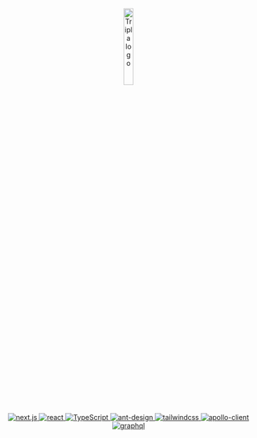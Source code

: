 <br/>
<p align="center">
  <a href="https://tripla.vercel.app/" target="_blank">
    <img width="20%" src="https://tripla.vercel.app/logo.png" alt="Tripla logo">
  </a>
</p>

<br/>
<p align="center">
  <a href="https://github.com/vercel/next.js/" target="_blank">
    <img src="https://img.shields.io/badge/next.js-10.0.4-blueviolet" alt="next.js">
  </a>
  <a href="https://github.com/facebook/react" target="_blank">
    <img src="https://img.shields.io/badge/react-16.13.1-blue" alt="react">
  </a>
  <a href="https://github.com/microsoft/TypeScript" target="_blank">
    <img src="https://img.shields.io/badge/TypeScript-4.1.3-yellow" alt="TypeScript">
  </a>
  <a href="https://github.com/ant-design/ant-design" target="_blank">
    <img src="https://img.shields.io/badge/ant--design-4.13.1-orange" alt="ant-design">
  </a>
  <a href="https://github.com/tailwindlabs/tailwindcss" target="_blank">
    <img src="https://img.shields.io/badge/tailwindcss-2.0.2-ff69c4" alt="tailwindcss">
  </a>
  <a href="https://github.com/apollographql/apollo-client" target="_blank">
    <img src="https://img.shields.io/badge/apollo--client-3.3.9-9cf" alt="apollo-client">
  </a>
  <a href="https://github.com/graphql/graphql-js" target="_blank">
    <img src="https://img.shields.io/badge/graphql-15.5.0-brightgreen" alt="graphql">
  </a>
</p>
<br/>
